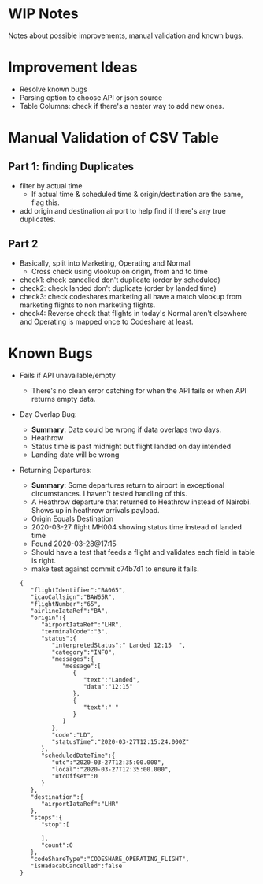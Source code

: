 # WIP Notes
Notes about possible improvements, manual validation and known bugs.

# Improvement Ideas
* Resolve known bugs
* Parsing option to choose API or json source
* Table Columns: check if there's a neater way to add new ones.

# Manual Validation of CSV Table
## Part 1: finding Duplicates
* filter by actual time
    * If actual time & scheduled time & origin/destination are the same, flag this.
* add origin and destination airport to help find if there's any true duplicates.

## Part 2
* Basically, split into Marketing, Operating and Normal
    * Cross check using vlookup on origin, from and to time
* check1: check cancelled don't duplicate (order by scheduled)
* check2: check landed don't duplicate (order by landed time)
* check3: check codeshares marketing all have a match vlookup from marketing flights to non marketing flights.
* check4: Reverse check that flights in today's Normal aren't elsewhere and Operating is mapped once to Codeshare at least.

# Known Bugs
* Fails if API unavailable/empty
    * There's no clean error catching for when the API fails or when API returns empty data.

*  Day Overlap Bug: 
    * **Summary**: Date could be wrong if data overlaps two days.
    * Heathrow
    * Status time is past midnight but flight landed on day intended
    * Landing date will be wrong

* Returning Departures:
    * **Summary**: Some departures return to airport in exceptional circumstances. I haven't tested handling of this.
    * A Heathrow departure that returned to Heathrow instead of Nairobi. Shows up in heathrow arrivals payload.
    * Origin Equals Destination
    * 2020-03-27 flight MH004 showing status time instead of landed time
    * Found 2020-03-28@17:15
    * Should have a test that feeds a flight and validates each field in table is right.
    * make test against commit c74b7d1 to ensure it fails.
   
   ```
   {
      "flightIdentifier":"BA065",
      "icaoCallsign":"BAW65R",
      "flightNumber":"65",
      "airlineIataRef":"BA",
      "origin":{
         "airportIataRef":"LHR",
         "terminalCode":"3",
         "status":{
            "interpretedStatus":" Landed 12:15  ",
            "category":"INFO",
            "messages":{
               "message":[
                  {
                     "text":"Landed",
                     "data":"12:15"
                  },
                  {
                     "text":" "
                  }
               ]
            },
            "code":"LD",
            "statusTime":"2020-03-27T12:15:24.000Z"
         },
         "scheduledDateTime":{
            "utc":"2020-03-27T12:35:00.000",
            "local":"2020-03-27T12:35:00.000",
            "utcOffset":0
         }
      },
      "destination":{
         "airportIataRef":"LHR"
      },
      "stops":{
         "stop":[

         ],
         "count":0
      },
      "codeShareType":"CODESHARE_OPERATING_FLIGHT",
      "isHadacabCancelled":false
   }
   ```